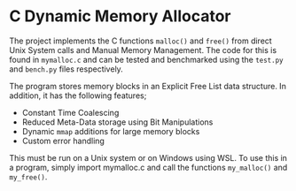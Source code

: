 # C Dynamic Memory Allocator

The project implements the C functions `malloc()` and `free()` from direct Unix System calls and Manual Memory Management. The code for this is found in `mymalloc.c` and can be tested and benchmarked using the `test.py` and `bench.py` files respectively.


The program stores memory blocks in an Explicit Free List data structure. In addition, it has the following features;
- Constant Time Coalescing
- Reduced Meta-Data storage using Bit Manipulations
- Dynamic `mmap` additions for large memory blocks
- Custom error handling

This must be run on a Unix system or on Windows using WSL. To use this in a program, simply import mymalloc.c and call the functions `my_malloc()` and `my_free()`.